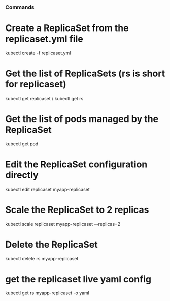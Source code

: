 ### Commands

# Create a ReplicaSet from the replicaset.yml file
kubectl create -f replicaset.yml

# Get the list of ReplicaSets (rs is short for replicaset)
kubectl get replicaset / kubectl get rs

# Get the list of pods managed by the ReplicaSet
kubectl get pod

# Edit the ReplicaSet configuration directly
kubectl edit replicaset myapp-replicaset

# Scale the ReplicaSet to 2 replicas
kubectl scale replicaset myapp-replicaset --replicas=2

# Delete the ReplicaSet
kubectl delete rs myapp-replicaset

# get the replicaset live yaml config
kubectl  get rs myapp-replicaset -o yaml


